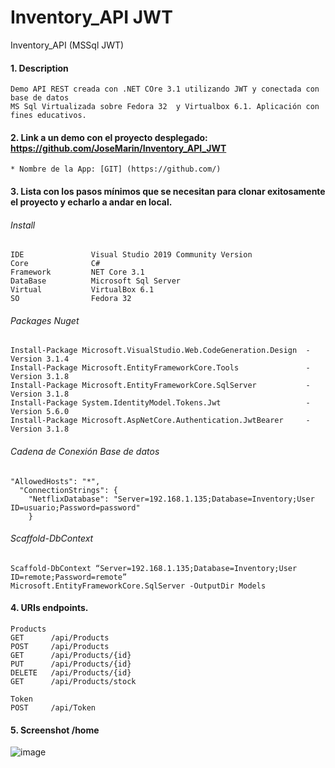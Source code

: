 # Inventory_API JWT
Inventory_API (MSSql JWT)

#### 1. Description
```
Demo API REST creada con .NET COre 3.1 utilizando JWT y conectada con base de datos 
MS Sql Virtualizada sobre Fedora 32  y Virtualbox 6.1. Aplicación con fines educativos.
```

#### 2. Link a un demo con el proyecto desplegado: https://github.com/JoseMarin/Inventory_API_JWT

```
* Nombre de la App: [GIT] (https://github.com/)
```
#### 3. Lista con los pasos mínimos que se necesitan para clonar exitosamente el proyecto y echarlo a andar en local.

###### Install
```
IDE               Visual Studio 2019 Community Version
Core              C# 
Framework         NET Core 3.1
DataBase          Microsoft Sql Server 
Virtual           VirtualBox 6.1
SO                Fedora 32
```
###### Packages Nuget 
```
Install-Package Microsoft.VisualStudio.Web.CodeGeneration.Design  -Version 3.1.4
Install-Package Microsoft.EntityFrameworkCore.Tools               -Version 3.1.8
Install-Package Microsoft.EntityFrameworkCore.SqlServer           -Version 3.1.8
Install-Package System.IdentityModel.Tokens.Jwt                   -Version 5.6.0
Install-Package Microsoft.AspNetCore.Authentication.JwtBearer     -Version 3.1.8
```
###### Cadena de Conexión Base de datos 
```
"AllowedHosts": "*",
  "ConnectionStrings": {
    "NetflixDatabase": "Server=192.168.1.135;Database=Inventory;User ID=usuario;Password=password"
    }
```
###### Scaffold-DbContext 
```
Scaffold-DbContext “Server=192.168.1.135;Database=Inventory;User ID=remote;Password=remote” 
Microsoft.EntityFrameworkCore.SqlServer -OutputDir Models

```
#### 4. URIs endpoints.
```
Products
GET      /api/Products
POST     /api/Products
GET      /api/Products/{id}
PUT      /api/Products/{id}
DELETE   /api/Products/{id}
GET      /api/Products/stock

Token
POST     /api/Token

```
#### 5. Screenshot /home
![image](https://user-images.githubusercontent.com/16636086/107164559-ea896c00-69af-11eb-97e7-71f7a87d9bad.png)

